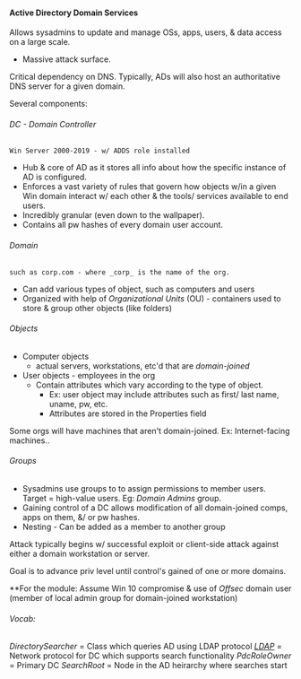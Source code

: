

#### Active Directory Domain Services  
  
Allows sysadmins to update and manage OSs, apps, users, & data access on a large scale.
- Massive attack surface.  
  
  
Critical dependency on DNS. Typically, ADs will also host an authoritative DNS server for a given domain.  
  
Several components:  
  
###### DC - Domain Controller
	Win Server 2000-2019 - w/ ADDS role installed  
- Hub & core of AD as it stores all info about how the specific instance of AD is configured.  
- Enforces a vast variety of rules that govern how objects w/in a given Win domain interact w/ each other & the tools/ services available to end users.  
- Incredibly granular (even down to the wallpaper).
- Contains all pw hashes of every domain user account.

  
###### Domain
	such as corp.com - where _corp_ is the name of the org.  
- Can add various types of object, such as computers and users  
- Organized with help of _Organizational Units_ (OU) - containers used to store & group other objects (like folders)  
  
  
###### Objects  
- Computer objects
	- actual servers, workstations, etc'd that are _domain-joined_  
- User objects - employees in the org  
	- Contain attributes which vary according to the type of object.
		- Ex: user object may include attributes such as first/ last name, uname, pw, etc.
		- Attributes are stored in the Properties field
  
  
Some orgs will have machines that aren't domain-joined. Ex: Internet-facing machines..  
  

###### Groups
- Sysadmins use groups to to assign permissions to member users. Target = high-value users. Eg: _Domain Admins_ group.  
- Gaining control of a DC allows modification of all domain-joined comps, apps on them, &/ or pw hashes.
- Nesting - Can be added as a member to another group
  
  
Attack typically begins w/ successful exploit or client-side attack against either a domain workstation or server.

Goal is to advance priv level until control's gained of one or more domains.  
  
  
\*\*For the module: Assume Win 10 compromise & use of _Offsec_ domain user (member of local admin group for domain-joined workstation)


###### Vocab:

*DirectorySearcher* = Class which queries AD using LDAP protocol
[*LDAP*](ldap.md) = Network protocol for DC which supports search functionality
*PdcRoleOwner* = Primary DC
*SearchRoot* = Node in the AD heirarchy where searches start